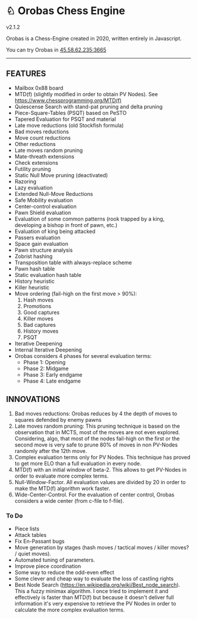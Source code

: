 # ♘ Orobas Chess Engine
v2.1.2

Orobas is a Chess-Engine created in 2020, written entirely in Javascript.

You can try Orobas in [45.58.62.235:3665](http://45.58.62.235:3665)

--------------
## FEATURES
* Mailbox 0x88 board
* MTD(f) (slightly modified in order to obtain PV Nodes). See https://www.chessprogramming.org/MTD(f)
* Quiescense Search with stand-pat pruning and delta pruning
* Piece-Square-Tables (PSQT) based on PeSTO
* Tapered Evaluation for PSQT and material
* Late move reductions (old Stockfish formula)
* Bad moves reductions
* Move count reductions
* Other reductions
* Late moves random pruning
* Mate-threath extensions
* Check extensions
* Futility pruning
* Static Null Move pruning (deactivated)
* Razoring
* Lazy evaluation
* Extended Null-Move Reductions
* Safe Mobility evaluation
* Center-control evaluation
* Pawn Shield evaluation
* Evaluation of some common patterns (rook trapped by a king, developing a bishop in front of pawn, etc.)
* Evaluation of king being attacked
* Passers evaluation
* Space gain evaluation
* Pawn structure analysis
* Zobrist hashing
* Transposition table with always-replace scheme
* Pawn hash table
* Static evaluation hash table
* History heuristic
* Killer heuristic
* Move ordering (fail-high on the first move > 90%):
  1. Hash moves
  2. Promotions
  3. Good captures
  4. Killer moves
  5. Bad captures
  6. History moves
  7. PSQT
* Iterative Deepening
* Internal Iterative Deepening
* Orobas considers 4 phases for several evaluation terms:
  * Phase 1: Opening
  * Phase 2: Midgame
  * Phase 3: Early endgame
  * Phase 4: Late endgame

## INNOVATIONS

1. Bad moves reductions: Orobas reduces by 4 the depth of moves to squares defended by enemy pawns
2. Late moves random pruning: This pruning technique is based on the observation that in MCTS, most of the moves are not even explored. Considering, algo, that most of the nodes fail-high on the first or the second move is very safe to prune 80% of moves in non PV-Nodes randomly after the 12th move.
3. Complex evaluation terms only for PV Nodes. This technique has proved to get more ELO than a full evaluation in every node.
4. MTD(f) with an initial window of beta-2. This allows to get PV-Nodes in order to evaluate more complex terms.
5. Null-Window-Factor. All evaluation values are divided by 20 in order to make the MTD(f) algorithm work faster.
6. Wide-Center-Control. For the evaluation of center control, Orobas considers a wide center (from c-file to f-file).

### To Do
* Piece lists
* Attack tables
* Fix En-Passant bugs
* Move generation by stages (hash moves / tactical moves / killer moves? / quiet moves).
* Automated tuning of parameters.
* Improve piece coordination
* Some way to reduce the odd-even effect
* Some clever and cheap way to evaluate the loss of castling rights
* Best Node Search (https://en.wikipedia.org/wiki/Best_node_search). This a fuzzy minimax algorithm. I once tried to implement it and effectively is faster than MTD(f) but because it doesn't deliver full information it's very expensive to retrieve the PV Nodes in order to calculate the more complex evaluation terms.
